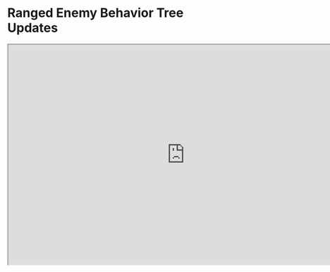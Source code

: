# Ranged Enemy Behavior Tree Updates

<p><iframe title="YouTube video player" src="https://www.youtube.com/embed/NqT-jFbmWW0?si=RNdqvxf6rfgh7SOz" width="800" height="500" allowfullscreen="allowfullscreen" allow="accelerometer; autoplay; clipboard-write; encrypted-media; gyroscope; picture-in-picture; web-share"></iframe></p>